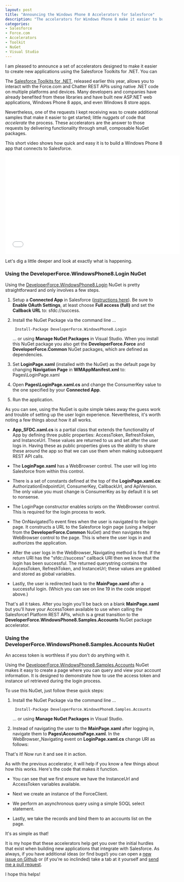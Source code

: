 ```yaml
---
layout: post
title: "Announcing the Windows Phone 8 Accelerators for Salesforce"
description: "The accelerators for Windows Phone 8 make it easier to build new Windows Phone 8 apps using the Salesforce Toolkits for .NET"
categories:
- Salesforce
- Force.com
- Accelerators
- Toolkit
- NuGet
- Visual Studio
---
```


I am pleased to announce a set of accelerators designed to make it easier to create new applications using the Salesforce Toolkits for .NET. You can 

The [Salesforce Toolkits for .NET](http://www.wadewegner.com/2014/01/announcing-the-salesforce-toolkits-for-net/), released earlier this year, allows you to interact with the Force.com and Chatter REST APIs using native .NET code on multiple platforms and devices. Many developers and companies have already benefited from these libraries and have built new ASP.NET web applications, Windows Phone 8 apps, and even Windows 8 store apps.

Nevertheless, one of the requests I kept receiving was to create additional samples that make it easier to get started; little *nuggets* of code that *accelerate* the process. These accelerators are the answer to those requests by delivering functionality through small, composable NuGet packages.

This short video shows how quick and easy it is to build a Windows Phone 8 app that connects to Salesforce.

<iframe width="560" height="315" src="//www.youtube.com/embed/i-vYcyZL9Yo" frameborder="0" allowfullscreen></iframe>

Let's dig a little deeper and look at exactly what is happening.

### Using the DeveloperForce.WindowsPhone8.Login NuGet

Using the [DeveloperForce.WindowsPhone8.Login](https://www.nuget.org/packages/DeveloperForce.WindowsPhone8.Login/) NuGet is pretty straightforward and only involves a few steps.

1. Setup a **Connected App** in Salesforce ([instructions here](https://help.salesforce.com/HTViewHelpDoc?id=connected_app_create.htm&language=en_US)). Be sure to **Enable OAuth Settings**, at least choose **Full access (full)** and set the **Callback URL** to: <span class="inline-code">sfdc://success</span>.

2. Install the NuGet Package via the command line ...

		Install-Package DeveloperForce.WindowsPhone8.Login

	... or using **Manage NuGet Packages** in Visual Studio. When you install this NuGet package you also get the **DeveloperForce.Force** and **DeveloperForce.Common** NuGet packages, which are defined as dependencies.

3. Set **LoginPage.xaml** (installed with the NuGet) as the default page by changing **Navigation Page** in **WMAppManifest.xml** to: <span class="inline-code">Pages\LoginPage.xaml</span>

4. Open **Pages\LoginPage.xaml.cs** and change the <span class="inline-code">ConsumerKey</span> value to the one specified by your **Connected App**.

5. Run the application.

As you can see, using the NuGet is quite simple takes away the guess work and trouble of setting up the user login experience. Nevertheless, it's worth noting a few things about how it all works.

* **App_SFDC.xaml.cs** is a partial class that extends the functionality of <span class="inline-code">App</span> by defining three public properties: <span class="inline-code">AccessToken</span>, <span class="inline-code">RefreshToken</span>, and <span class="inline-code">InstanceUrl</span>. These values are returned to us and set after the user logs in. Having these as public properties gives us the ability to share these around the app so that we can use them when making subsequent REST API calls.

	<script src="https://gist.github.com/wadewegner/11270012.js?file=properties.cs"></script>

* The **LoginPage.xaml** has a <span class="inline-code">WebBrowser</span> control. The user will log into Salesforce from within this control.

	<script src="https://gist.github.com/wadewegner/11270012.js?file=WebBrowser"></script>

* There is a set of constants defined at the top of the **LoginPage.xaml.cs**: <span class="inline-code">AuthorizationEndpointUrl</span>, <span class="inline-code">ConsumerKey</span>, <span class="inline-code">CallbackUrl</span>, and <span class="inline-code">ApiVersion</span>. The only value you must change is <span class="inline-code">ConsumerKey</span> as by default it is set to nonsense.

* The <span class="inline-code">LoginPage</span> constructor enables scripts on the <span class="inline-code">WebBrowser</span> control. This is required for the login process to work.

* The <span class="inline-code">OnNavigatedTo</span> event fires when the user is navigated to the login page. It constructs a URL to the Salesforce login page (using a helper from the **DeveloperForce.Common** NuGet) and then navigates the <span class="inline-code">WebBrowser</span> control to the page. This is where the user logs in and authorizes the application.

	<script src="https://gist.github.com/wadewegner/11270012.js?file=OnNavigatedTo.cs"></script>

* After the user logs in the <span class="inline-code">WebBrowser_Navigating</span> method is fired. If the return URI has the "sfdc://success" callback URI then we know that the login has been successful. The returned querystring contains the <span class="inline-code">AccessToken</span>, <span class="inline-code">RefreshToken</span>, and <span class="inline-code">InstanceUrl</span>; these values are grabbed and stored as global variables.

	<script src="https://gist.github.com/wadewegner/11270012.js?file=WebBrowser_Navigating.cs"></script>

* Lastly, the user is redirected back to the **MainPage.xaml** after a successful login. (Which you can see on line 19 in the code snippet above.)

That's all it takes. After you login you'll be back on a blank **MainPage.xaml** but you'll have your <span class="inline-code">AccessToken</span> available to use when calling the Salesforce1 Platform REST APIs, which is a great transition to the **DeveloperForce.WindowsPhone8.Samples.Accounts** NuGet package accelerator.

### Using the DeveloperForce.WindowsPhone8.Samples.Accounts NuGet

An access token is worthless if you don't do anything with it.

Using the [DeveloperForce.WindowsPhone8.Samples.Accounts](https://www.nuget.org/packages/DeveloperForce.WindowsPhone8.Samples.Accounts/) NuGet makes it easy to create a page where you can query and view your account information. It is designed to demonstrate how to use the access token and instance url retrieved during the login process.

To use this NuGet, just follow these quick steps:

1. Install the NuGet Package via the command line ...

		Install-Package DeveloperForce.WindowsPhone8.Samples.Accounts

	... or using **Manage NuGet Packages** in Visual Studio.

2. Instead of navigating the user to the **MainPage.xaml** after logging in, navigate them to **Pages\AccountsPage.xaml**. In the <span class="inline-code">WebBrowser_Navigating</span> event on **LoginPage.xaml.cs** change URI as follows:

	<script src="https://gist.github.com/wadewegner/11270012.js?file=accountspage.cs"></script>

That's it! Now run it and see it in action.

As with the previous accelerator, it will help if you know a few things about how this works. Here's the code that makes it function.

<script src="https://gist.github.com/wadewegner/11270012.js?file=PhoneApplicationPage_Loaded.cs"></script>

* You can see that we first ensure we have the <span class="inline-code">InstanceUrl</span> and <span class="inline-code">AccessToken</span> variables available.

* Next we create an instance of the <span class="inline-code">ForceClient</span>.

* We perform an asynchronous query using a simple SOQL select statement.

* Lastly, we take the records and bind them to an accounts list on the page.

It's as simple as that!

It is my hope that these accelerators help get you over the initial hurdles that exist when building new applications that integrate with Salesforce. As always, if you have additional ideas (or find bugs!) you can open a [new issue on Github](https://github.com/developerforce/Force.com-Toolkit-for-NET/issues) or (if you're so inclinded) take a tab at it yourself and [send me a pull request](http://help.github.com/send-pull-requests/).

I hope this helps!
